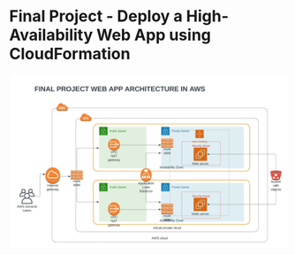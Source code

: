 # Final Project - Deploy a High-Availability Web App using CloudFormation 

![img-1](/AWSDiagram.jpeg)
